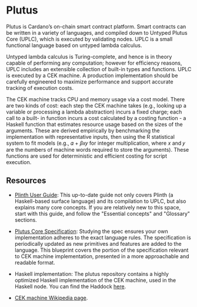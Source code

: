 # Plutus

Plutus is Cardano’s on-chain smart contract platform.
Smart contracts can be written in a variety of languages, and compiled down to Untyped Plutus Core (UPLC), which is executed by validating nodes.
UPLC is a small functional language based on untyped lambda calculus.

Untyped lambda calculus is Turing-complete, and hence is in theory capable of performing any computation; however for efficiency reasons, UPLC includes an extensible collection of built-in types and functions.
UPLC is executed by a CEK machine.
A production implementation should be carefully engineered to maximize performance and support accurate tracking of execution costs.

The CEK machine tracks CPU and memory usage via a cost model.
There are two kinds of cost: each step the CEK machine takes (e.g., looking up a variable or processing a lambda abstraction) incurs a fixed charge; each call to a built- in function incurs a cost calculated by a costing function - a Haskell function that estimates resource usage based on the sizes of the arguments.
These are derived empirically by benchmarking the implementation with representative inputs, then using the R statistical system to fit models (e.g., 𝛼 + 𝛽𝑥𝑦 for integer multiplication, where 𝑥 and 𝑦 are the numbers of machine words required to store the arguments).
These functions are used for deterministic and efficient costing for script execution.

## Resources

- [Plinth User Guide](https://plutus.cardano.intersectmbo.org/docs/): This up-to-date guide not only covers Plinth (a Haskell-based surface language) and its compilation to UPLC, but also explains many core concepts.
  If you are relatively new to this space, start with this guide, and follow the "Essential concepts" and "Glossary" sections.

- [Plutus Core Specification](https://plutus.cardano.intersectmbo.org/resources/plutus-core-spec.pdf): Studying the spec ensures your own implementation adheres to the exact language rules.
  The specification is periodically updated as new primitives and features are added to the language.
  This blueprint covers the portion of the specification relevant to CEK machine implementation, presented in a more approachable and readable format.

- Haskell implementation: The plutus repository contains a highly optimized Haskell implementation of the CEK machine, used in the Haskell node.
  You can find the Haddock [here](https://plutus.cardano.intersectmbo.org/haddock/latest/plutus-core/UntypedPlutusCore-Evaluation-Machine-Cek.html).

- [CEK machine Wikipedia page](https://en.wikipedia.org/wiki/CEK_Machine).
